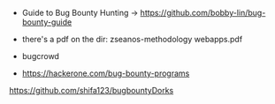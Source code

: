 - Guide to Bug Bounty Hunting -> https://github.com/bobby-lin/bug-bounty-guide
    
- there's a pdf on the dir: zseanos-methodology webapps.pdf
    
- bugcrowd
    
- https://hackerone.com/bug-bounty-programs
    

https://github.com/shifa123/bugbountyDorks